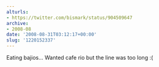 ```yaml
---
alturls:
- https://twitter.com/bismark/status/904509647
archive:
- 2008-08
date: '2008-08-31T03:12:17+00:00'
slug: '1220152337'
---
```


Eating bajios... Wanted cafe rio but the line was too long :(

